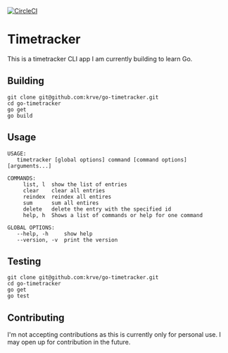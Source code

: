 [![CircleCI](https://circleci.com/gh/krve/go-timetracker.svg?style=svg)](https://circleci.com/gh/krve/go-timetracker)

# Timetracker
This is a timetracker CLI app I am currently building to learn Go.

## Building
```
git clone git@github.com:krve/go-timetracker.git
cd go-timetracker
go get
go build
```

## Usage
```
USAGE:
   timetracker [global options] command [command options] [arguments...]

COMMANDS:
     list, l  show the list of entries
     clear    clear all entries
     reindex  reindex all entires
     sum      sum all entires
     delete   delete the entry with the specified id
     help, h  Shows a list of commands or help for one command

GLOBAL OPTIONS:
   --help, -h     show help
   --version, -v  print the version
```

## Testing
```
git clone git@github.com:krve/go-timetracker.git
cd go-timetracker
go get
go test
```

## Contributing
I'm not accepting contributions as this is currently only for personal use. I may open up for contribution in the future.
